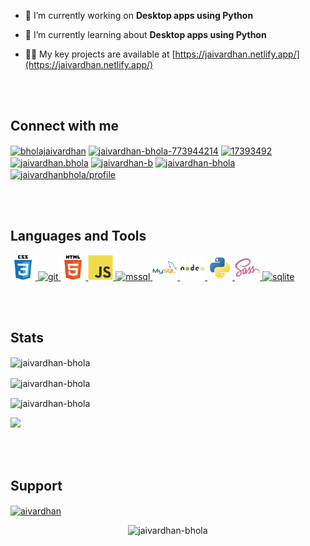
- 🔭 I’m currently working on **Desktop apps using Python**

- 🌱 I’m currently learning about **Desktop apps using Python**

- 👨‍💻 My key projects are available at [https://jaivardhan.netlify.app/](https://jaivardhan.netlify.app/)

<br>
<br>
<h2 align="left">Connect with me</h2>

<p align="left">
<a href="https://twitter.com/bholajaivardhan" target="blank"><img align="center" src="https://raw.githubusercontent.com/rahuldkjain/github-profile-readme-generator/master/src/images/icons/Social/twitter.svg" alt="bholajaivardhan" height="30" width="40" /></a>
<a href="https://linkedin.com/in/jaivardhan-bhola-773944214" target="blank"><img align="center" src="https://raw.githubusercontent.com/rahuldkjain/github-profile-readme-generator/master/src/images/icons/Social/linked-in-alt.svg" alt="jaivardhan-bhola-773944214" height="30" width="40" /></a>
<a href="https://stackoverflow.com/users/17393492" target="blank"><img align="center" src="https://raw.githubusercontent.com/rahuldkjain/github-profile-readme-generator/master/src/images/icons/Social/stack-overflow.svg" alt="17393492" height="30" width="40" /></a>
<a href="https://fb.com/jaivardhan.bhola" target="blank"><img align="center" src="https://raw.githubusercontent.com/rahuldkjain/github-profile-readme-generator/master/src/images/icons/Social/facebook.svg" alt="jaivardhan.bhola" height="30" width="40" /></a>
<a href="https://instagram.com/jaivardhan-b" target="blank"><img align="center" src="https://raw.githubusercontent.com/rahuldkjain/github-profile-readme-generator/master/src/images/icons/Social/instagram.svg" alt="jaivardhan-b" height="30" width="40" /></a>
<a href="https://www.leetcode.com/jaivardhan-bhola" target="blank"><img align="center" src="https://raw.githubusercontent.com/rahuldkjain/github-profile-readme-generator/master/src/images/icons/Social/leet-code.svg" alt="jaivardhan-bhola" height="30" width="40" /></a>
<a href="https://auth.geeksforgeeks.org/user/jaivardhanbhola/profile" target="blank"><img align="center" src="https://raw.githubusercontent.com/rahuldkjain/github-profile-readme-generator/master/src/images/icons/Social/geeks-for-geeks.svg" alt="jaivardhanbhola/profile" height="30" width="40" /></a>
</p>
<br>
<br>
<h2 align="left">Languages and Tools</h2>
<p align="left"> <a href="https://www.w3schools.com/css/" target="_blank" rel="noreferrer"> <img src="https://raw.githubusercontent.com/devicons/devicon/master/icons/css3/css3-original-wordmark.svg" alt="css3" width="40" height="40"/> </a> <a href="https://git-scm.com/" target="_blank" rel="noreferrer"> <img src="https://www.vectorlogo.zone/logos/git-scm/git-scm-icon.svg" alt="git" width="40" height="40"/> </a> <a href="https://www.w3.org/html/" target="_blank" rel="noreferrer"> <img src="https://raw.githubusercontent.com/devicons/devicon/master/icons/html5/html5-original-wordmark.svg" alt="html5" width="40" height="40"/> </a> <a href="https://developer.mozilla.org/en-US/docs/Web/JavaScript" target="_blank" rel="noreferrer"> <img src="https://raw.githubusercontent.com/devicons/devicon/master/icons/javascript/javascript-original.svg" alt="javascript" width="40" height="40"/> </a> <a href="https://www.microsoft.com/en-us/sql-server" target="_blank" rel="noreferrer"> <img src="https://www.svgrepo.com/show/303229/microsoft-sql-server-logo.svg" alt="mssql" width="40" height="40"/> </a> <a href="https://www.mysql.com/" target="_blank" rel="noreferrer"> <img src="https://raw.githubusercontent.com/devicons/devicon/master/icons/mysql/mysql-original-wordmark.svg" alt="mysql" width="40" height="40"/> </a> <a href="https://nodejs.org" target="_blank" rel="noreferrer"> <img src="https://raw.githubusercontent.com/devicons/devicon/master/icons/nodejs/nodejs-original-wordmark.svg" alt="nodejs" width="40" height="40"/> </a> <a href="https://www.python.org" target="_blank" rel="noreferrer"> <img src="https://raw.githubusercontent.com/devicons/devicon/master/icons/python/python-original.svg" alt="python" width="40" height="40"/> </a> <a href="https://sass-lang.com" target="_blank" rel="noreferrer"> <img src="https://raw.githubusercontent.com/devicons/devicon/master/icons/sass/sass-original.svg" alt="sass" width="40" height="40"/> </a> <a href="https://www.sqlite.org/" target="_blank" rel="noreferrer"> <img src="https://www.vectorlogo.zone/logos/sqlite/sqlite-icon.svg" alt="sqlite" width="40" height="40"/> </a> </p>
<br>
<br>
<h2>Stats</h2
<p><img align="center" src="https://github-readme-stats.vercel.app/api?username=jaivardhan-bhola&show_icons=true&locale=en&bg_color=141414&title_color=FF9B00&icon_color=FF9B00&text_color=FF9B00&hide_border=true" alt="jaivardhan-bhola" /></p>

<p><img align="center" src="https://github-readme-streak-stats.herokuapp.com/?user=jaivardhan-bhola&background=141414&sideNums=FF9B00&currStreakNum=FF9B00&currStreakLabel=FF9B00&sideLabels=FF9B00&dates=FF9B00&hide_border=true" alt="jaivardhan-bhola" /></p>

<p><img align="center" src="https://github-readme-stats.vercel.app/api/top-langs?username=jaivardhan-bhola&show_icons=true&locale=en&layout=compact&bg_color=141414&title_color=FF9B00&icon_color=FF9B00&text_color=FF9B00&hide_border=true" alt="jaivardhan-bhola" /></p>
<p> <img src ="https://activity-graph.herokuapp.com/graph?username=jaivardhan-bhola&hide_border=true&bg_color=141414&color=FF9B00&line=FF9B00&point=FF9B00" /> </p>
<br>
<br>
<h2 align="left">Support</h2>
<p><a href="https://www.buymeacoffee.com/aivardhan"> <img align="center" src="https://cdn.buymeacoffee.com/buttons/v2/default-yellow.png" height="50" width="210" alt="aivardhan" /></a></p>

<p align="center"> <img src="https://komarev.com/ghpvc/?username=jaivardhan-bhola&label=Profile%20views&color=0e75b6&style=flat" alt="jaivardhan-bhola" /> </p>
